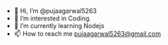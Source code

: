 - 👋 Hi, I’m @pujaagarwal5263
- 👀 I’m interested in Coding.
- 🌱 I’m currently learning Nodejs
- 📫 How to reach me  pujaagarwal5263@gmail.com

<!---
pujaagarwal5263/pujaagarwal5263 is a ✨ special ✨ repository because its `README.md` (this file) appears on your GitHub profile.
You can click the Preview link to take a look at your changes.
--->
